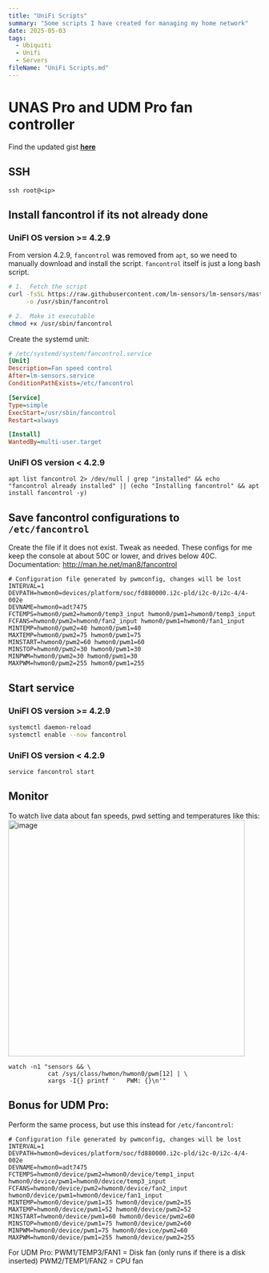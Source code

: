 ```yaml
---
title: "UniFi Scripts"
summary: "Some scripts I have created for managing my home network"
date: 2025-05-03
tags:
  - Ubiquiti
  - Unifi
  - Servers
fileName: "UniFi Scripts.md"
---
```


# **UNAS Pro and UDM Pro fan controller**

Find the updated gist [**here**](https://gist.github.com/machadolucas/c616f46568a4932d4eabfb941fa5c3ea)

## **SSH**
`ssh root@<ip>`

## **Install fancontrol if its not already done**
### **UniFI OS version >= 4.2.9**
From version 4.2.9, `fancontrol` was removed from `apt`, so we need to manually download and install the script. `fancontrol` itself is just a long bash script.
```bash
# 1.  Fetch the script
curl -fsSL https://raw.githubusercontent.com/lm-sensors/lm-sensors/master/prog/pwm/fancontrol \
     -o /usr/sbin/fancontrol

# 2.  Make it executable
chmod +x /usr/sbin/fancontrol
```

Create the systemd unit:
```ini
# /etc/systemd/system/fancontrol.service
[Unit]
Description=Fan speed control
After=lm-sensors.service
ConditionPathExists=/etc/fancontrol

[Service]
Type=simple
ExecStart=/usr/sbin/fancontrol
Restart=always

[Install]
WantedBy=multi-user.target
```

### **UniFI OS version < 4.2.9**
`apt list fancontrol 2> /dev/null | grep "installed" && echo "fancontrol already installed" || (echo "Installing fancontrol" && apt install fancontrol -y)`

## **Save fancontrol configurations to `/etc/fancontrol`**
Create the file if it does not exist. Tweak as needed. These configs for me keep the console at about 50C or lower, and drives below 40C.
Documentation: http://man.he.net/man8/fancontrol
```
# Configuration file generated by pwmconfig, changes will be lost
INTERVAL=1
DEVPATH=hwmon0=devices/platform/soc/fd880000.i2c-pld/i2c-0/i2c-4/4-002e
DEVNAME=hwmon0=adt7475
FCTEMPS=hwmon0/pwm2=hwmon0/temp3_input hwmon0/pwm1=hwmon0/temp3_input
FCFANS=hwmon0/pwm2=hwmon0/fan2_input hwmon0/pwm1=hwmon0/fan1_input
MINTEMP=hwmon0/pwm2=40 hwmon0/pwm1=40
MAXTEMP=hwmon0/pwm2=75 hwmon0/pwm1=75
MINSTART=hwmon0/pwm2=60 hwmon0/pwm1=60
MINSTOP=hwmon0/pwm2=30 hwmon0/pwm1=30
MINPWM=hwmon0/pwm2=30 hwmon0/pwm1=30
MAXPWM=hwmon0/pwm2=255 hwmon0/pwm1=255

```

## **Start service**
### **UniFI OS version >= 4.2.9**
```bash
systemctl daemon-reload
systemctl enable --now fancontrol
```

### **UniFI OS version < 4.2.9**
`service fancontrol start`

## **Monitor**
To watch live data about fan speeds, pwd setting and temperatures like this:
<img width="472" alt="image" src="https://gist.github.com/user-attachments/assets/b4f1293c-56a6-47fb-9f14-9da48db8fb6d" />

```
watch -n1 "sensors && \
           cat /sys/class/hwmon/hwmon0/pwm[12] | \
           xargs -I{} printf '   PWM: {}\n'"
```

## **Bonus for UDM Pro:**

Perform the same process, but use this instead for `/etc/fancontrol`:
```
# Configuration file generated by pwmconfig, changes will be lost
INTERVAL=1
DEVPATH=hwmon0=devices/platform/soc/fd880000.i2c-pld/i2c-0/i2c-4/4-002e
DEVNAME=hwmon0=adt7475
FCTEMPS=hwmon0/device/pwm2=hwmon0/device/temp1_input hwmon0/device/pwm1=hwmon0/device/temp3_input
FCFANS=hwmon0/device/pwm2=hwmon0/device/fan2_input hwmon0/device/pwm1=hwmon0/device/fan1_input
MINTEMP=hwmon0/device/pwm1=35 hwmon0/device/pwm2=35
MAXTEMP=hwmon0/device/pwm1=52 hwmon0/device/pwm2=52
MINSTART=hwmon0/device/pwm1=60 hwmon0/device/pwm2=60
MINSTOP=hwmon0/device/pwm1=75 hwmon0/device/pwm2=60
MINPWM=hwmon0/device/pwm1=75 hwmon0/device/pwm2=60
MAXPWM=hwmon0/device/pwm1=255 hwmon0/device/pwm2=255

```
For UDM Pro:
PWM1/TEMP3/FAN1 = Disk fan (only runs if there is a disk inserted)
PWM2/TEMP1/FAN2 = CPU fan
